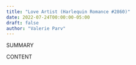 ```yaml
---
title: "Love Artist (Harlequin Romance #2860)"
date: 2022-07-24T00:00:00-05:00
draft: false
author: "Valerie Parv"
---
```


SUMMARY

<!--more-->

CONTENT